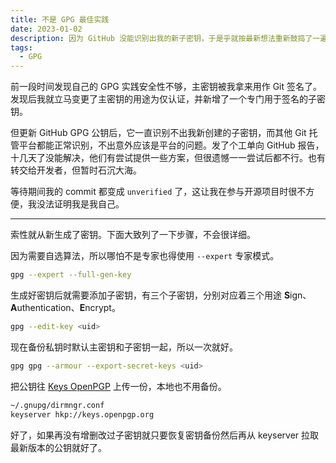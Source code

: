 ```yaml
---
title: 不是 GPG 最佳实践
date: 2023-01-02
description: 因为 GitHub 没能识别出我的新子密钥，于是乎就按最新想法重新鼓捣了一遍 GPG 密钥。
tags:
  - GPG
---
```


前一段时间发现自己的 GPG 实践安全性不够，主密钥被我拿来用作 Git 签名了。发现后我就立马变更了主密钥的用途为仅认证，并新增了一个专门用于签名的子密钥。

但更新 GitHub GPG 公钥后，它一直识别不出我新创建的子密钥，而其他 Git 托管平台都能正常识别，不出意外应该是平台的问题。发了个工单向 GitHub 报告，十几天了没能解决，他们有尝试提供一些方案，但很遗憾一一尝试后都不行。也有转交给开发者，但暂时石沉大海。

等待期间我的 commit 都变成 `unverified` 了，这让我在参与开源项目时很不方便，我没法证明我是我自己。

---

索性就从新生成了密钥。下面大致列了一下步骤，不会很详细。

因为需要自选算法，所以哪怕不是专家也得使用 `--expert` 专家模式。

```sh
gpg --expert --full-gen-key
```

生成好密钥后就需要添加子密钥，有三个子密钥，分别对应着三个用途 **S**ign、**A**uthentication、**E**ncrypt。

```sh
gpg --edit-key <uid>
```

现在备份私钥时默认主密钥和子密钥一起，所以一次就好。

```sh
gpg gpg --armour --export-secret-keys <uid>
```

把公钥往 [Keys OpenPGP](https://keys.openpgp.org/) 上传一份，本地也不用备份。

```sh
~/.gnupg/dirmngr.conf
keyserver hkp://keys.openpgp.org
```

好了，如果再没有增删改过子密钥就只要恢复密钥备份然后再从 keyserver 拉取最新版本的公钥就好了。
